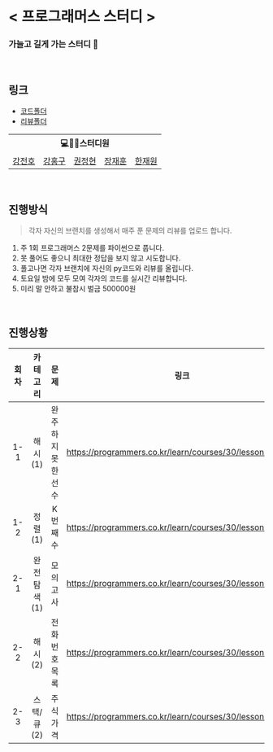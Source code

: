 # < 프로그래머스 스터디 >

### 가늘고 길게 가는 스터디 🤯

<br>

## 링크

- [코드폴더](/code)
- [리뷰폴더](/review)

<table>
    <tr>
        <th colspan=5>💻🙎‍♂스터디원</th>
    </tr>
    <tr>
        <td><a href='https://github.com/jeonbar2'>강전호</a></td>
        <td><a href='https://github.com/hon99oo'>강홍구</a></td>
        <td><a href='https://github.com/jeonghyun96'>권정현</a></td>
        <td><a href='https://github.com/jangziehn'>장재훈</a></td>
        <td><a href='https://github.com/hanjo8813'>한재원</a></td>
    </tr>
</table>

<br>

## 진행방식
> 각자 자신의 브랜치를 생성해서 매주 푼 문제의 리뷰를 업로드 합니다.
1. 주 1회 프로그래머스 2문제를 파이썬으로 풉니다.
2. 못 풀어도 좋으니 최대한 정답을 보지 않고 시도합니다.
3. 풀고나면 각자 브랜치에 자신의 py코드와 리뷰를 올립니다.
4. 토요일 밤에 모두 모여 각자의 코드를 실시간 리뷰합니다.
5. 미리 말 안하고 불참시 벌금 500000원

<br>

## 진행상황

|회차|카테고리|문제|링크|
|:--:|:--:|:--:|:--:|
|1-1|해시(1)|완주하지 못한 선수|https://programmers.co.kr/learn/courses/30/lessons/42576|
|1-2|정렬(1)|K번째수|https://programmers.co.kr/learn/courses/30/lessons/42748|
|2-1|완전탐색(1)|모의고사|https://programmers.co.kr/learn/courses/30/lessons/42840|
|2-2|해시(2)|전화번호 목록|https://programmers.co.kr/learn/courses/30/lessons/42577|
|2-3|스택/큐(2)|주식가격|https://programmers.co.kr/learn/courses/30/lessons/42584|